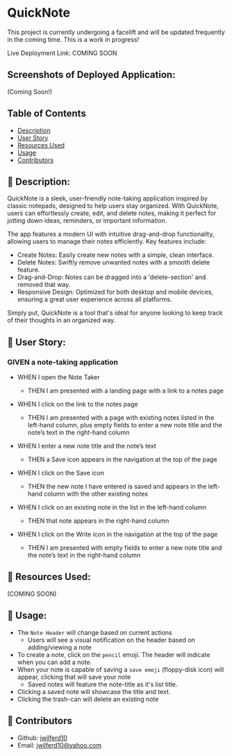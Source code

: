 # QuickNote
This project is currently undergoing a facelift and will be updated frequently in the coming time. This is a work in progress!

Live Deployment Link: COMING SOON
  
## Screenshots of Deployed Application:
(Coming Soon!)
  
## Table of Contents 
  - [Description](#wave-description)
  - [User Story](#book-user-story)
  - [Resources Used](#floppy_disk-resources-used)
  - [Usage](#minidisc-usage)
  - [Contributors](#paperclip-contributors)

## :wave: Description: 
QuickNote is a sleek, user-friendly note-taking application inspired by classic notepads, designed to help users stay organized. With QuickNote, users can effortlessly create, edit, and delete notes, making it perfect for jotting down ideas, reminders, or important information.

The app features a modern UI with intuitive drag-and-drop functionality, allowing users to manage their notes efficiently. Key features include:

- Create Notes: Easily create new notes with a simple, clean interface.
- Delete Notes: Swiftly remove unwanted notes with a smooth delete feature.
- Drag-and-Drop: Notes can be dragged into a 'delete-section' and removed that way.
- Responsive Design: Optimized for both desktop and mobile devices, ensuring a great user experience across all platforms.

Simply put, QuickNote is a tool that's ideal for anyone looking to keep track of their thoughts in an organized way.

## :book: User Story:
### GIVEN a note-taking application
 - WHEN I open the Note Taker
   - THEN I am presented with a landing page with a link to a notes page
   
 - WHEN I click on the link to the notes page
   - THEN I am presented with a page with existing notes listed in the left-hand column, plus empty fields to enter a new note title and the note’s text in the right-hand column
 
 - WHEN I enter a new note title and the note’s text
   - THEN a Save icon appears in the navigation at the top of the page
 
 - WHEN I click on the Save icon
   - THEN the new note I have entered is saved and appears in the left-hand column with the other existing notes
 
 - WHEN I click on an existing note in the list in the left-hand column
   - THEN that note appears in the right-hand column
 
 - WHEN I click on the Write icon in the navigation at the top of the page
   - THEN I am presented with empty fields to enter a new note title and the note’s text in the right-hand column

## :floppy_disk: Resources Used:
(COMING SOON)

## :minidisc: Usage:
  - The `Note Header` will change based on current actions
    - Users will see a visual notification on the header based on adding/viewing a note
  - To create a note, click on the `pencil` emoji. The header will indicate when you can add a note.
  - When your note is capable of saving a `save emoji` (floppy-disk icon) will appear, clicking that will save your note
    - Saved notes will feature the note-title as it's list title.
  - Clicking a saved note will showcase the title and text.
  - Clicking the trash-can will delete an existing note
  
## :paperclip: Contributors
  - Github: [jwilferd10](https://github.com/jwilferd10)
  - Email: jwilferd10@yahoo.com 
